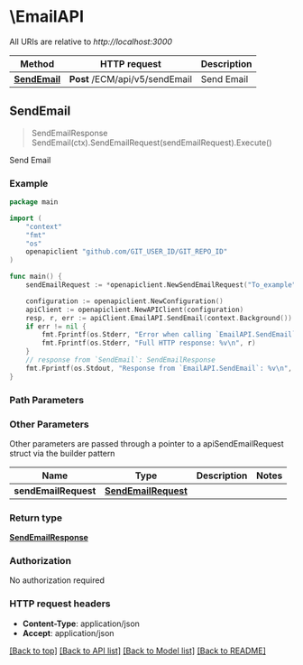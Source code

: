 # \EmailAPI

All URIs are relative to *http://localhost:3000*

Method | HTTP request | Description
------------- | ------------- | -------------
[**SendEmail**](EmailAPI.md#SendEmail) | **Post** /ECM/api/v5/sendEmail | Send Email



## SendEmail

> SendEmailResponse SendEmail(ctx).SendEmailRequest(sendEmailRequest).Execute()

Send Email



### Example

```go
package main

import (
	"context"
	"fmt"
	"os"
	openapiclient "github.com/GIT_USER_ID/GIT_REPO_ID"
)

func main() {
	sendEmailRequest := *openapiclient.NewSendEmailRequest("To_example", "From_example", "Subject_example", "Body_example") // SendEmailRequest |  (optional)

	configuration := openapiclient.NewConfiguration()
	apiClient := openapiclient.NewAPIClient(configuration)
	resp, r, err := apiClient.EmailAPI.SendEmail(context.Background()).SendEmailRequest(sendEmailRequest).Execute()
	if err != nil {
		fmt.Fprintf(os.Stderr, "Error when calling `EmailAPI.SendEmail``: %v\n", err)
		fmt.Fprintf(os.Stderr, "Full HTTP response: %v\n", r)
	}
	// response from `SendEmail`: SendEmailResponse
	fmt.Fprintf(os.Stdout, "Response from `EmailAPI.SendEmail`: %v\n", resp)
}
```

### Path Parameters



### Other Parameters

Other parameters are passed through a pointer to a apiSendEmailRequest struct via the builder pattern


Name | Type | Description  | Notes
------------- | ------------- | ------------- | -------------
 **sendEmailRequest** | [**SendEmailRequest**](SendEmailRequest.md) |  | 

### Return type

[**SendEmailResponse**](SendEmailResponse.md)

### Authorization

No authorization required

### HTTP request headers

- **Content-Type**: application/json
- **Accept**: application/json

[[Back to top]](#) [[Back to API list]](../README.md#documentation-for-api-endpoints)
[[Back to Model list]](../README.md#documentation-for-models)
[[Back to README]](../README.md)

